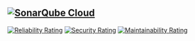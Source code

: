 [![SonarQube Cloud](https://sonarcloud.io/images/project_badges/sonarcloud-light.svg)](https://sonarcloud.io/summary/new_code?id=GeoDerp_cpp-template)
---
[![Reliability Rating](https://sonarcloud.io/api/project_badges/measure?project=GeoDerp_cpp-template&metric=reliability_rating)](https://sonarcloud.io/summary/new_code?id=GeoDerp_cpp-template)
[![Security Rating](https://sonarcloud.io/api/project_badges/measure?project=GeoDerp_cpp-template&metric=security_rating)](https://sonarcloud.io/summary/new_code?id=GeoDerp_cpp-template)
[![Maintainability Rating](https://sonarcloud.io/api/project_badges/measure?project=GeoDerp_cpp-template&metric=sqale_rating)](https://sonarcloud.io/summary/new_code?id=GeoDerp_cpp-template)

